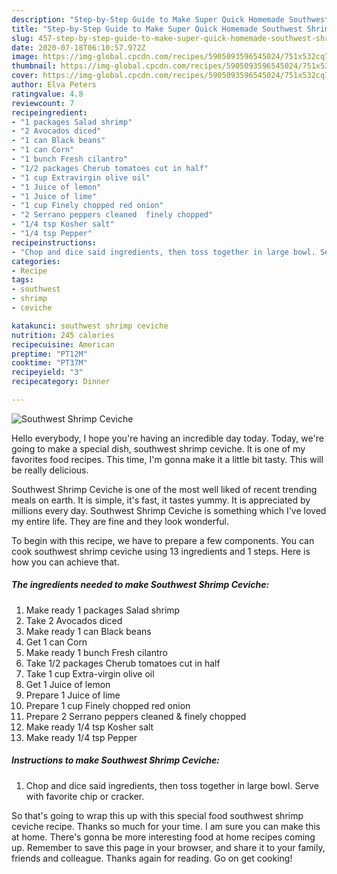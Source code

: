 ```yaml
---
description: "Step-by-Step Guide to Make Super Quick Homemade Southwest Shrimp Ceviche"
title: "Step-by-Step Guide to Make Super Quick Homemade Southwest Shrimp Ceviche"
slug: 457-step-by-step-guide-to-make-super-quick-homemade-southwest-shrimp-ceviche
date: 2020-07-18T06:10:57.972Z
image: https://img-global.cpcdn.com/recipes/5905093596545024/751x532cq70/southwest-shrimp-ceviche-recipe-main-photo.jpg
thumbnail: https://img-global.cpcdn.com/recipes/5905093596545024/751x532cq70/southwest-shrimp-ceviche-recipe-main-photo.jpg
cover: https://img-global.cpcdn.com/recipes/5905093596545024/751x532cq70/southwest-shrimp-ceviche-recipe-main-photo.jpg
author: Elva Peters
ratingvalue: 4.8
reviewcount: 7
recipeingredient:
- "1 packages Salad shrimp"
- "2 Avocados diced"
- "1 can Black beans"
- "1 can Corn"
- "1 bunch Fresh cilantro"
- "1/2 packages Cherub tomatoes cut in half"
- "1 cup Extravirgin olive oil"
- "1 Juice of lemon"
- "1 Juice of lime"
- "1 cup Finely chopped red onion"
- "2 Serrano peppers cleaned  finely chopped"
- "1/4 tsp Kosher salt"
- "1/4 tsp Pepper"
recipeinstructions:
- "Chop and dice said ingredients, then toss together in large bowl. Serve with favorite chip or cracker."
categories:
- Recipe
tags:
- southwest
- shrimp
- ceviche

katakunci: southwest shrimp ceviche 
nutrition: 245 calories
recipecuisine: American
preptime: "PT12M"
cooktime: "PT37M"
recipeyield: "3"
recipecategory: Dinner

---
```



![Southwest Shrimp Ceviche](https://img-global.cpcdn.com/recipes/5905093596545024/751x532cq70/southwest-shrimp-ceviche-recipe-main-photo.jpg)

Hello everybody, I hope you're having an incredible day today. Today, we're going to make a special dish, southwest shrimp ceviche. It is one of my favorites food recipes. This time, I'm gonna make it a little bit tasty. This will be really delicious.



Southwest Shrimp Ceviche is one of the most well liked of recent trending meals on earth. It is simple, it's fast, it tastes yummy. It is appreciated by millions every day. Southwest Shrimp Ceviche is something which I've loved my entire life. They are fine and they look wonderful.


To begin with this recipe, we have to prepare a few components. You can cook southwest shrimp ceviche using 13 ingredients and 1 steps. Here is how you can achieve that.

<!--inarticleads1-->

##### The ingredients needed to make Southwest Shrimp Ceviche:

1. Make ready 1 packages Salad shrimp
1. Take 2 Avocados diced
1. Make ready 1 can Black beans
1. Get 1 can Corn
1. Make ready 1 bunch Fresh cilantro
1. Take 1/2 packages Cherub tomatoes cut in half
1. Take 1 cup Extra-virgin olive oil
1. Get 1 Juice of lemon
1. Prepare 1 Juice of lime
1. Prepare 1 cup Finely chopped red onion
1. Prepare 2 Serrano peppers cleaned &amp; finely chopped
1. Make ready 1/4 tsp Kosher salt
1. Make ready 1/4 tsp Pepper




<!--inarticleads2-->

##### Instructions to make Southwest Shrimp Ceviche:

1. Chop and dice said ingredients, then toss together in large bowl. Serve with favorite chip or cracker.




So that's going to wrap this up with this special food southwest shrimp ceviche recipe. Thanks so much for your time. I am sure you can make this at home. There's gonna be more interesting food at home recipes coming up. Remember to save this page in your browser, and share it to your family, friends and colleague. Thanks again for reading. Go on get cooking!
